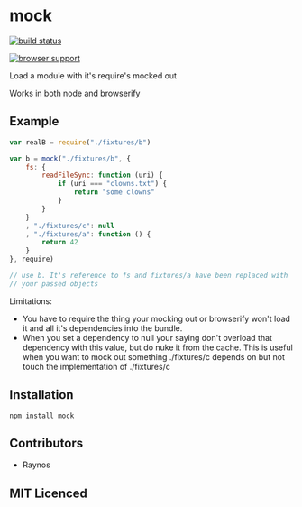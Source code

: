 # mock

[![build status][1]][2]

[![browser support][3]][4]

Load a module with it's require's mocked out

Works in both node and browserify

## Example

```js
var realB = require("./fixtures/b")

var b = mock("./fixtures/b", {
    fs: {
        readFileSync: function (uri) {
            if (uri === "clowns.txt") {
                return "some clowns"
            }
        }
    }
    , "./fixtures/c": null
    , "./fixtures/a": function () {
        return 42
    }
}, require)

// use b. It's reference to fs and fixtures/a have been replaced with
// your passed objects
```

Limitations:

 - You have to require the thing your mocking out or browserify
    won't load it and all it's dependencies into the bundle.
 - When you set a dependency to null your saying don't overload
    that dependency with this value, but do nuke it from the cache.
    This is useful when you want to mock out something ./fixtures/c
    depends on but not touch the implementation of ./fixtures/c

## Installation

`npm install mock`

## Contributors

 - Raynos

## MIT Licenced

  [1]: https://secure.travis-ci.org/Colingo/mock.png
  [2]: http://travis-ci.org/Colingo/mock
  [3]: http://ci.testling.com/Colingo/mock.png
  [4]: http://ci.testling.com/Colingo/mock
